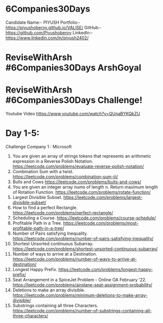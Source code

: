 # 6Companies30Days
Candidate Name:- PIYUSH
Portfolio:- https://piyushoberoy.github.io/VALISE/
GitHub:- https://github.com/Piyushoberoy
LinkedIn:- https://www.linkedin.com/in/piyush2402/

# ReviseWithArsh #6Companies30Days ArshGoyal
# ReviseWithArsh #6Companies30Days Challenge!

Youtube Video https://www.youtube.com/watch?v=QUnaBYKQkZU

# Day 1-5:
Challenge Company 1 : Microsoft 
1. You are given an array of strings tokens that represents an arithmetic expression in a Reverse Polish Notation. https://leetcode.com/problems/evaluate-reverse-polish-notation/
2. Combination Sum with a twist. https://leetcode.com/problems/combination-sum-iii/
3. Bulls and Cows https://leetcode.com/problems/bulls-and-cows/
4. You are given an integer array nums of length n. Return maximum length of Rotation Function. https://leetcode.com/problems/rotate-function/
5. Largest Divisible Subset. https://leetcode.com/problems/largest-divisible-subset/
6. How to find a perfect Rectangle. https://leetcode.com/problems/perfect-rectangle/
7. Scheduling a Course. https://leetcode.com/problems/course-schedule/
8. Profitable Path in a Tree. https://leetcode.com/problems/most-profitable-path-in-a-tree/
9. Number of Pairs satisfying Inequality. https://leetcode.com/problems/number-of-pairs-satisfying-inequality/
10. Shortest Unsorted continuous Subarray. https://leetcode.com/problems/shortest-unsorted-continuous-subarray/
11. Number of ways to arrive at a Destination. https://leetcode.com/problems/number-of-ways-to-arrive-at-destination/
12. Longest Happy Prefix. https://leetcode.com/problems/longest-happy-prefix/
13. Seat Arrangement in a SpiceJet Problem - Online OA February ‘22. https://leetcode.com/problems/airplane-seat-assignment-probability/
14. Deletions to make an array divisible. https://leetcode.com/problems/minimum-deletions-to-make-array-divisible/
15. Substrings containing all three Characters. https://leetcode.com/problems/number-of-substrings-containing-all-three-characters/
